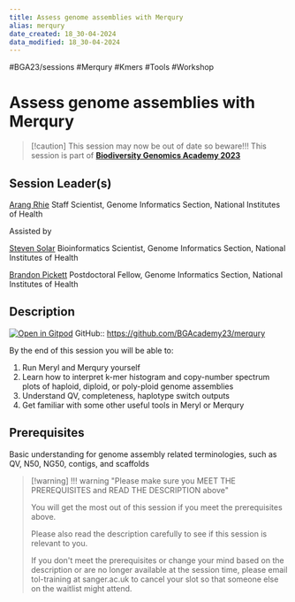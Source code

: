 ```yaml
---
title: Assess genome assemblies with Merqury
alias: merqury
date_created: 18_30-04-2024
data_modified: 18_30-04-2024
---
```

#BGA23/sessions #Merqury #Kmers #Tools #Workshop

# Assess genome assemblies with Merqury

> [!caution] This session may now be out of date so beware!!!
> This session is part of [**Biodiversity Genomics Academy 2023**](https://BGA23.org)

## Session Leader(s)

[Arang Rhie](https://genomeinformatics.github.io/people/rhie/)
Staff Scientist, Genome Informatics Section, National Institutes of Health


Assisted by

[Steven Solar](https://genomeinformatics.github.io/people/solar/)
Bioinformatics Scientist, Genome Informatics Section, National Institutes of Health

[Brandon Pickett](https://genomeinformatics.github.io/people/pickett/)
Postdoctoral Fellow, Genome Informatics Section, National Institutes of Health

## Description
[![Open in Gitpod](https://gitpod.io/button/open-in-gitpod.svg)](https://gitpod.io/#https://github.com/BGAcademy23/merqury)
GitHub:: https://github.com/BGAcademy23/merqury

By the end of this session you will be able to:
1. Run Meryl and Merqury yourself
2. Learn how to interpret k-mer histogram and copy-number spectrum plots of haploid, diploid, or poly-ploid genome assemblies
3. Understand QV, completeness, haplotype switch outputs
4. Get familiar with some other useful tools in Meryl or Merqury

## Prerequisites

Basic understanding for genome assembly related terminologies, such as QV, N50, NG50, contigs, and scaffolds

> [!warning] !!! warning "Please make sure you MEET THE PREREQUISITES and READ THE DESCRIPTION above"
> 
> You will get the most out of this session if you meet the prerequisites above.
> 
> Please also read the description carefully to see if this session is relevant to you.
> 
> If you don't meet the prerequisites or change your mind based on the description or are no longer available at the session time, please email tol-training at sanger.ac.uk to cancel your slot so that someone else on the waitlist might attend.

